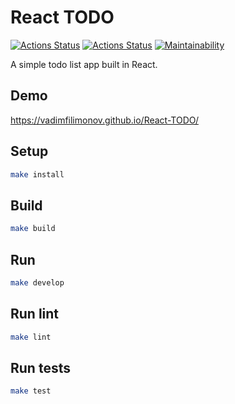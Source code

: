 # React TODO

[![Actions Status](https://github.com/VadimFilimonov/React-TODO/workflows/linter/badge.svg)](https://github.com/VadimFilimonov/React-TODO/actions)
[![Actions Status](https://github.com/VadimFilimonov/React-TODO/workflows/test/badge.svg)](https://github.com/VadimFilimonov/React-TODO/actions)
[![Maintainability](https://api.codeclimate.com/v1/badges/2b454ef21597c7440406/maintainability)](https://codeclimate.com/github/VadimFilimonov/React-TODO/maintainability)

A simple todo list app built in React.

## Demo

https://vadimfilimonov.github.io/React-TODO/

## Setup

```sh
make install
```

## Build

```sh
make build
```

## Run

```sh
make develop
```

## Run lint

```sh
make lint
```

## Run tests

```sh
make test
```
